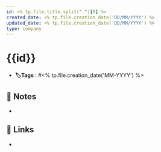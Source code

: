 ```yaml
---
id: <% tp.file.title.split(" ")[0] %>
created_date: <% tp.file.creation_date('DD/MM/YYYY') %>
updated_date: <% tp.file.creation_date('DD/MM/YYYY') %>
type: company
---
```


#  {{id}}
- **🏷️Tags** :  #<% tp.file.creation_date('MM-YYYY') %> 
[ ](#anki-card)
## 📝 Notes
- 
## 🔗 Links
- 